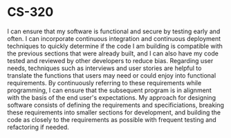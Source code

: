 # CS-320

I can ensure that my software is functional and secure by testing early and often. I can incorporate continuous integration and continuous deployment techniques to quickly determine if the code I am building is compatible with the previous sections that were already built, and I can also have my code tested and reviewed by other developers to reduce bias. Regarding user needs, techniques such as interviews and user stories are helpful to translate the functions that users may need or could enjoy into functional requirements. By continuously referring to these requirements while programming, I can ensure that the subsequent program is in alignment with the basis of the end user's expectations. My approach for designing software consists of defining the requirements and specificiations, breaking these requirements into smaller sections for development, and building the code as closely to the requirements as possible with frequent testing and refactoring if needed.
